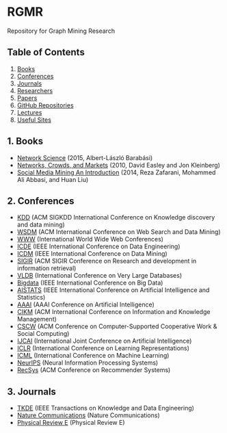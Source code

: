 # RGMR
Repository for Graph Mining Research


## Table of Contents

1. [Books](https://github.com/Bigdata-Processing-Lab/RGMR#1-books)
2. [Conferences](https://github.com/Bigdata-Processing-Lab/RGMR#2-conferences)
3. [Journals](https://github.com/Bigdata-Processing-Lab/RGMR#3-journals)
4. [Researchers](https://github.com/Bigdata-Processing-Lab/RGMR#4-researchers)
5. [Papers](https://github.com/Bigdata-Processing-Lab/RGMR#5-papers)
6. [GitHub Repositories](https://github.com/Bigdata-Processing-Lab/RGMR#6-github-repositories)
7. [Lectures](https://github.com/Bigdata-Processing-Lab/RGMR#7-lectures)
8. [Useful Sites](https://github.com/Bigdata-Processing-Lab/RGMR#8-useful-sites)

## 1. Books
* [Network Science](http://networksciencebook.com/) (2015, Albert-László Barabási)
* [Networks, Crowds, and Markets](https://www.cs.cornell.edu/home/kleinber/networks-book/networks-book.pdf) (2010, David Easley and Jon Kleinberg)
* [Social Media Mining An Introduction](http://dmml.asu.edu/smm/SMM.pdf) (2014, Reza Zafarani, Mohammed Ali Abbasi, and Huan Liu)

## 2. Conferences
* [KDD](https://www.kdd.org/) (ACM SIGKDD International Conference on Knowledge discovery and data mining)
* [WSDM](http://www.wsdm-conference.org/) (ACM International Conference on Web Search and Data Mining)
* [WWW](https://www.iw3c2.org/) (International World Wide Web Conferences)
* [ICDE](https://www.utdallas.edu/icde/) (IEEE International Conference on Data Engineering)
* [ICDM](http://icdm2020.bigke.org/) (IEEE International Conference on Data Mining)
* [SIGIR](https://sigir.org/) (ACM SIGIR Conference on Research and development in information retrieval)
* [VLDB](https://www.vldb.org/) (International Conference on Very Large Databases)
* [Bigdata](http://bigdataieee.org/BigData2020/index.html) (IEEE International Conference on Big Data)
* [AISTATS](https://www.aistats.org/) (IEEE International Conference on Artificial Intelligence and Statistics)
* [AAAI](https://www.aaai.org/) (AAAI Conference on Artificial Intelligence)
* [CIKM](http://www.cikmconference.org/) (ACM International Conference on Information and Knowledge Management)
* [CSCW](http://cscw.acm.org) (ACM Conference on Computer-Supported Cooperative Work & Social Computing)
* [IJCAI](https://www.ijcai.org/) (International Joint Conference on Artificial Intelligence)
* [ICLR](https://iclr.cc/) (International Conference on Learning Representations)
* [ICML](https://icml.cc/) (International Conference on Machine Learning)
* [NeurIPS](https://nips.cc/) (Neural Information Processing Systems)
* [RecSys](https://recsys.acm.org/) (ACM Conference on Recommender Systems)

## 3. Journals
* [TKDE](https://www.computer.org/csdl/journal/tk) (IEEE Transactions on Knowledge and Data Engineering)
* [Nature Communications](https://www.nature.com/ncomms/) (Nature Communications)
* [Physical Review E](https://journals.aps.org/pre/) (Physical Review E)
